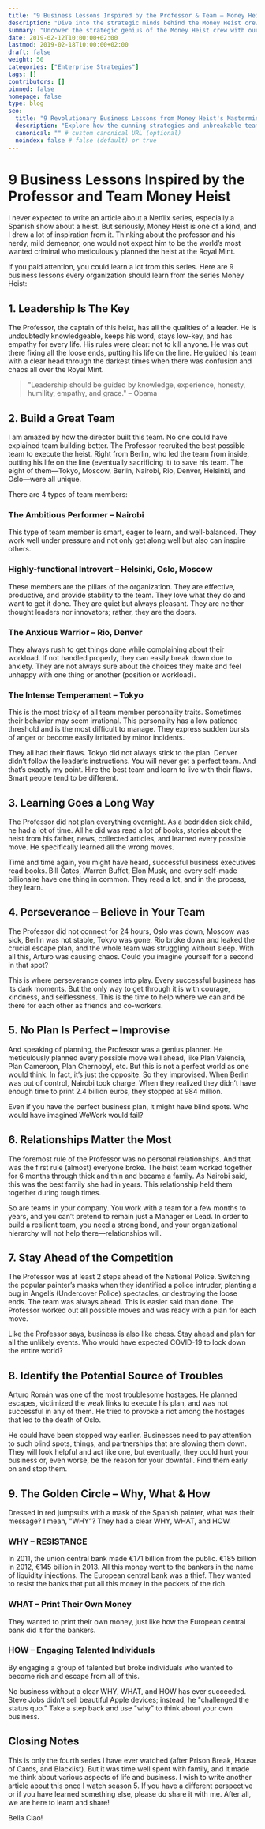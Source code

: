 ```yaml
---
title: "9 Business Lessons Inspired by the Professor & Team – Money Heist"
description: "Dive into the strategic minds behind the Money Heist crew with our analysis of 9 key business lessons that can revolutionize your approach to challenges and leadership."
summary: "Uncover the strategic genius of the Money Heist crew with our breakdown of 9 essential business lessons for innovative leadership and problem-solving."
date: 2019-02-12T10:00:00+02:00
lastmod: 2019-02-18T10:00:00+02:00
draft: false
weight: 50
categories: ["Enterprise Strategies"]
tags: []
contributors: []
pinned: false
homepage: false
type: blog
seo:
  title: "9 Revolutionary Business Lessons from Money Heist's Masterminds"
  description: "Explore how the cunning strategies and unbreakable team dynamics of the Money Heist crew can inspire groundbreaking approaches in business leadership and innovation."
  canonical: "" # custom canonical URL (optional)
  noindex: false # false (default) or true
---
```


# 9 Business Lessons Inspired by the Professor and Team Money Heist

I never expected to write an article about a Netflix series, especially a Spanish show about a heist. But seriously, Money Heist is one of a kind, and I drew a lot of inspiration from it. Thinking about the professor and his nerdy, mild demeanor, one would not expect him to be the world’s most wanted criminal who meticulously planned the heist at the Royal Mint.

If you paid attention, you could learn a lot from this series. Here are 9 business lessons every organization should learn from the series Money Heist:

## 1. Leadership Is The Key

The Professor, the captain of this heist, has all the qualities of a leader. He is undoubtedly knowledgeable, keeps his word, stays low-key, and has empathy for every life. His rules were clear: not to kill anyone. He was out there fixing all the loose ends, putting his life on the line. He guided his team with a clear head through the darkest times when there was confusion and chaos all over the Royal Mint.

> "Leadership should be guided by knowledge, experience, honesty, humility, empathy, and grace." – Obama

## 2. Build a Great Team

I am amazed by how the director built this team. No one could have explained team building better. The Professor recruited the best possible team to execute the heist. Right from Berlin, who led the team from inside, putting his life on the line (eventually sacrificing it) to save his team. The eight of them—Tokyo, Moscow, Berlin, Nairobi, Rio, Denver, Helsinki, and Oslo—were all unique.

There are 4 types of team members:

### The Ambitious Performer – Nairobi

This type of team member is smart, eager to learn, and well-balanced. They work well under pressure and not only get along well but also can inspire others.

### Highly-functional Introvert – Helsinki, Oslo, Moscow

These members are the pillars of the organization. They are effective, productive, and provide stability to the team. They love what they do and want to get it done. They are quiet but always pleasant. They are neither thought leaders nor innovators; rather, they are the doers.

### The Anxious Warrior – Rio, Denver

They always rush to get things done while complaining about their workload. If not handled properly, they can easily break down due to anxiety. They are not always sure about the choices they make and feel unhappy with one thing or another (position or workload).

### The Intense Temperament – Tokyo

This is the most tricky of all team member personality traits. Sometimes their behavior may seem irrational. This personality has a low patience threshold and is the most difficult to manage. They express sudden bursts of anger or become easily irritated by minor incidents.

They all had their flaws. Tokyo did not always stick to the plan. Denver didn’t follow the leader’s instructions. You will never get a perfect team. And that’s exactly my point. Hire the best team and learn to live with their flaws. Smart people tend to be different.

## 3. Learning Goes a Long Way

The Professor did not plan everything overnight. As a bedridden sick child, he had a lot of time. All he did was read a lot of books, stories about the heist from his father, news, collected articles, and learned every possible move. He specifically learned all the wrong moves.

Time and time again, you might have heard, successful business executives read books. Bill Gates, Warren Buffet, Elon Musk, and every self-made billionaire have one thing in common. They read a lot, and in the process, they learn.

## 4. Perseverance – Believe in Your Team

The Professor did not connect for 24 hours, Oslo was down, Moscow was sick, Berlin was not stable, Tokyo was gone, Rio broke down and leaked the crucial escape plan, and the whole team was struggling without sleep. With all this, Arturo was causing chaos. Could you imagine yourself for a second in that spot?

This is where perseverance comes into play. Every successful business has its dark moments. But the only way to get through it is with courage, kindness, and selflessness. This is the time to help where we can and be there for each other as friends and co-workers.

## 5. No Plan Is Perfect – Improvise

And speaking of planning, the Professor was a genius planner. He meticulously planned every possible move well ahead, like Plan Valencia, Plan Cameroon, Plan Chernobyl, etc. But this is not a perfect world as one would think. In fact, it’s just the opposite. So they improvised. When Berlin was out of control, Nairobi took charge. When they realized they didn’t have enough time to print 2.4 billion euros, they stopped at 984 million.

Even if you have the perfect business plan, it might have blind spots. Who would have imagined WeWork would fail?

## 6. Relationships Matter the Most

The foremost rule of the Professor was no personal relationships. And that was the first rule (almost) everyone broke. The heist team worked together for 6 months through thick and thin and became a family. As Nairobi said, this was the best family she had in years. This relationship held them together during tough times.

So are teams in your company. You work with a team for a few months to years, and you can’t pretend to remain just a Manager or Lead. In order to build a resilient team, you need a strong bond, and your organizational hierarchy will not help there—relationships will.

## 7. Stay Ahead of the Competition

The Professor was at least 2 steps ahead of the National Police. Switching the popular painter’s masks when they identified a police intruder, planting a bug in Angel’s (Undercover Police) spectacles, or destroying the loose ends. The team was always ahead. This is easier said than done. The Professor worked out all possible moves and was ready with a plan for each move.

Like the Professor says, business is also like chess. Stay ahead and plan for all the unlikely events. Who would have expected COVID-19 to lock down the entire world?

## 8. Identify the Potential Source of Troubles

Arturo Román was one of the most troublesome hostages. He planned escapes, victimized the weak links to execute his plan, and was not successful in any of them. He tried to provoke a riot among the hostages that led to the death of Oslo.

He could have been stopped way earlier. Businesses need to pay attention to such blind spots, things, and partnerships that are slowing them down. They will look helpful and act like one, but eventually, they could hurt your business or, even worse, be the reason for your downfall. Find them early on and stop them.

## 9. The Golden Circle – Why, What & How

Dressed in red jumpsuits with a mask of the Spanish painter, what was their message? I mean, "WHY”? They had a clear WHY, WHAT, and HOW.

### WHY – RESISTANCE

In 2011, the union central bank made €171 billion from the public. €185 billion in 2012, €145 billion in 2013. All this money went to the bankers in the name of liquidity injections. The European central bank was a thief. They wanted to resist the banks that put all this money in the pockets of the rich.

### WHAT – Print Their Own Money

They wanted to print their own money, just like how the European central bank did it for the bankers.

### HOW – Engaging Talented Individuals

By engaging a group of talented but broke individuals who wanted to become rich and escape from all of this.

No business without a clear WHY, WHAT, and HOW has ever succeeded. Steve Jobs didn’t sell beautiful Apple devices; instead, he "challenged the status quo.” Take a step back and use "why” to think about your own business.

## Closing Notes

This is only the fourth series I have ever watched (after Prison Break, House of Cards, and Blacklist). But it was time well spent with family, and it made me think about various aspects of life and business. I wish to write another article about this once I watch season 5. If you have a different perspective or if you have learned something else, please do share it with me. After all, we are here to learn and share!

Bella Ciao!

